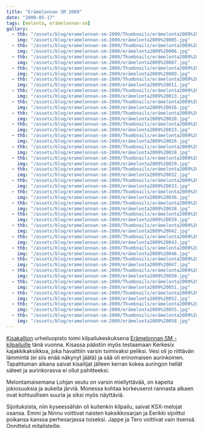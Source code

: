 ```yaml
---
title: "Erämelonnan SM 2009"
date: "2009-05-17"
tags: [melonta, erämelonnan-sm]
gallery:
  - thb: "/assets/blog/eramelonnan-sm-2009/Thumbnails/erämelonta2009%20005.jpg"
    img: "/assets/blog/eramelonnan-sm-2009/erämelonta2009%20005.jpg"
  - thb: "/assets/blog/eramelonnan-sm-2009/Thumbnails/erämelonta2009%20006.jpg"
    img: "/assets/blog/eramelonnan-sm-2009/erämelonta2009%20006.jpg"
  - thb: "/assets/blog/eramelonnan-sm-2009/Thumbnails/erämelonta2009%20007.jpg"
    img: "/assets/blog/eramelonnan-sm-2009/erämelonta2009%20007.jpg"
  - thb: "/assets/blog/eramelonnan-sm-2009/Thumbnails/erämelonta2009%20009.jpg"
    img: "/assets/blog/eramelonnan-sm-2009/erämelonta2009%20009.jpg"
  - thb: "/assets/blog/eramelonnan-sm-2009/Thumbnails/erämelonta2009%20011.jpg"
    img: "/assets/blog/eramelonnan-sm-2009/erämelonta2009%20011.jpg"
  - thb: "/assets/blog/eramelonnan-sm-2009/Thumbnails/erämelonta2009%20013.jpg"
    img: "/assets/blog/eramelonnan-sm-2009/erämelonta2009%20013.jpg"
  - thb: "/assets/blog/eramelonnan-sm-2009/Thumbnails/erämelonta2009%20016.jpg"
    img: "/assets/blog/eramelonnan-sm-2009/erämelonta2009%20016.jpg"
  - thb: "/assets/blog/eramelonnan-sm-2009/Thumbnails/erämelonta2009%20020.jpg"
    img: "/assets/blog/eramelonnan-sm-2009/erämelonta2009%20020.jpg"
  - thb: "/assets/blog/eramelonnan-sm-2009/Thumbnails/erämelonta2009%20023.jpg"
    img: "/assets/blog/eramelonnan-sm-2009/erämelonta2009%20023.jpg"
  - thb: "/assets/blog/eramelonnan-sm-2009/Thumbnails/erämelonta2009%20026.jpg"
    img: "/assets/blog/eramelonnan-sm-2009/erämelonta2009%20026.jpg"
  - thb: "/assets/blog/eramelonnan-sm-2009/Thumbnails/erämelonta2009%20028.jpg"
    img: "/assets/blog/eramelonnan-sm-2009/erämelonta2009%20028.jpg"
  - thb: "/assets/blog/eramelonnan-sm-2009/Thumbnails/erämelonta2009%20029.jpg"
    img: "/assets/blog/eramelonnan-sm-2009/erämelonta2009%20029.jpg"
  - thb: "/assets/blog/eramelonnan-sm-2009/Thumbnails/erämelonta2009%20032.jpg"
    img: "/assets/blog/eramelonnan-sm-2009/erämelonta2009%20032.jpg"
  - thb: "/assets/blog/eramelonnan-sm-2009/Thumbnails/erämelonta2009%20033.jpg"
    img: "/assets/blog/eramelonnan-sm-2009/erämelonta2009%20033.jpg"
  - thb: "/assets/blog/eramelonnan-sm-2009/Thumbnails/erämelonta2009%20036.jpg"
    img: "/assets/blog/eramelonnan-sm-2009/erämelonta2009%20036.jpg"
  - thb: "/assets/blog/eramelonnan-sm-2009/Thumbnails/erämelonta2009%20038.jpg"
    img: "/assets/blog/eramelonnan-sm-2009/erämelonta2009%20038.jpg"
  - thb: "/assets/blog/eramelonnan-sm-2009/Thumbnails/erämelonta2009%20039.jpg"
    img: "/assets/blog/eramelonnan-sm-2009/erämelonta2009%20039.jpg"
  - thb: "/assets/blog/eramelonnan-sm-2009/Thumbnails/erämelonta2009%20042.jpg"
    img: "/assets/blog/eramelonnan-sm-2009/erämelonta2009%20042.jpg"
  - thb: "/assets/blog/eramelonnan-sm-2009/Thumbnails/erämelonta2009%20043.jpg"
    img: "/assets/blog/eramelonnan-sm-2009/erämelonta2009%20043.jpg"
  - thb: "/assets/blog/eramelonnan-sm-2009/Thumbnails/erämelonta2009%20046.jpg"
    img: "/assets/blog/eramelonnan-sm-2009/erämelonta2009%20046.jpg"
  - thb: "/assets/blog/eramelonnan-sm-2009/Thumbnails/erämelonta2009%20047.jpg"
    img: "/assets/blog/eramelonnan-sm-2009/erämelonta2009%20047.jpg"
  - thb: "/assets/blog/eramelonnan-sm-2009/Thumbnails/erämelonta2009%20050.jpg"
    img: "/assets/blog/eramelonnan-sm-2009/erämelonta2009%20050.jpg"
  - thb: "/assets/blog/eramelonnan-sm-2009/Thumbnails/erämelonta2009%20051.jpg"
    img: "/assets/blog/eramelonnan-sm-2009/erämelonta2009%20051.jpg"
  - thb: "/assets/blog/eramelonnan-sm-2009/Thumbnails/erämelonta2009%20052.jpg"
    img: "/assets/blog/eramelonnan-sm-2009/erämelonta2009%20052.jpg"
  - thb: "/assets/blog/eramelonnan-sm-2009/Thumbnails/erämelonta2009%20055.jpg"
    img: "/assets/blog/eramelonnan-sm-2009/erämelonta2009%20055.jpg"
  - thb: "/assets/blog/eramelonnan-sm-2009/Thumbnails/erämelonta2009%20058.jpg"
    img: "/assets/blog/eramelonnan-sm-2009/erämelonta2009%20058.jpg"
---
```


[Kisakallion](http://www.kisakallio.fi/) urheiluopisto toimi
kilpailukeskuksena [Erämelonnan
SM -kilpailuille](http://www.eramelonta.fi/) tänä vuonna. Kisassa
päästiin myös testaamaan Kerkesix kajakkikaksikkoa, joka havaittiin
varsin toimivaksi peliksi. Vesi oli jo riittävän lämmintä (ei siis enää
näkynyt jäätä) ja sää oli erinomaisen aurinkoinen. Tapahtuman aikana
saivat kisailijat jälleen kerran kokea auringon hellät säteet ja
aurinkorasva ei ollut pahitteeksi.

Melontamaisemana Lohjan seutu on varsin miellyttävää, on kapeita
jokiosuuksia ja aukeita järviä. Monessa kohtaa korkeuserot rannasta
alkaen ovat kohtuullisen suuria ja siksi myös näyttäviä.

Sijoituksista, niin kyseessähän oli kuitenkin kilpailu, saivat
KSX-melojat osansa. Emmi ja Ninnu voittivat naisten kaksikkosarjan ja
Eerikki sijoittui poikansa kanssa perhesarjassa toiseksi. Jappe ja Tero
voittivat vain itsensä. Onnittelut mitalisteille.
